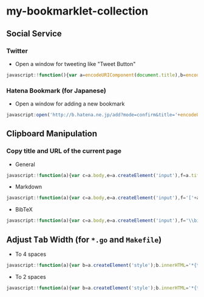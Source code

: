 # my-bookmarklet-collection

## Social Service

### Twitter

- Open a window for tweeting like "Tweet Button"

```js
javascript:!function(){var a=encodeURIComponent(document.title),b=encodeURIComponent(location.href);open('https://twitter.com/intent/tweet?text='+a+'&url='+b,'_blank','width=550,height=400,scrollbars=1')}();
```

### Hatena Bookmark (for Japanese)

- Open a window for adding a new bookmark

```js
javascript:open('http://b.hatena.ne.jp/add?mode=confirm&title='+encodeURIComponent(document.title)+'&url='+encodeURIComponent(location.href),'_blank','width=550,height=400,scrollbars=1');
```

## Clipboard Manipulation

### Copy title and URL of the current page

- General

```js
javascript:!function(a){var c=a.body,e=a.createElement('input'),f=a.title+' '+location.href;e.type='text',e.value=f,c.appendChild(e),e.select(),a.execCommand('copy'),c.removeChild(e)}(document);
```

- Markdown

```js
javascript:!function(a){var c=a.body,e=a.createElement('input'),f='['+a.title+']('+location.href+')';e.type='text',e.value=f,c.appendChild(e),e.select(),a.execCommand('copy'),c.removeChild(e)}(document);
```

- BibTeX

```js
javascript:!function(a){var c=a.body,e=a.createElement('input'),f='\\bibitem{} '+a.title+'\\\\ \\url{'+location.href+'}';e.type='text',e.value=f,c.appendChild(e),e.select(),a.execCommand('copy'),c.removeChild(e)}(document);
```

## Adjust <kbd>Tab</kbd> Width (for `*.go` and `Makefile`)

- To 4 spaces

```js
javascript:!function(a){var b=a.createElement('style');b.innerHTML='*{tab-size:4;}';a.head.appendChild(b);}(document);
```

- To 2 spaces

```js
javascript:!function(a){var b=a.createElement('style');b.innerHTML='*{tab-size:2;}';a.head.appendChild(b);}(document);
```
